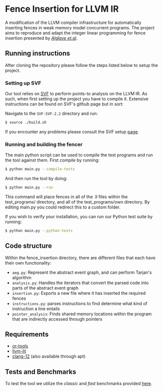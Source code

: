 # Fence Insertion for LLVM IR

A modification of the LLVM compiler infrastructure for automatically inserting fences in weak memory model concurrent programs.
The project aims to reproduce and adapt the integer linear programming for fence insertion presented by *[Alglave et.al](https://arxiv.org/abs/1312.1411)*. 

## Running instructions
After cloning the repository please follow the steps listed below to setup the project.

### Setting up SVF
Our tool relies on [SVF](https://github.com/SVF-tools/SVF) to perform points-to analysis on the LLVM IR. As such, when 
first setting up the project you have to compile it. Extensive instructions can be found on SVF's github page but in sort: 

Navigate to the `SVF-SVF-2.2` directory and run: 
```bash
$ source ./build.sh
```

If you encounter any problems please consult the SVF setup [page](https://github.com/svf-tools/SVF/wiki/Setup-Guide#getting-started).

### Running and building the fencer
The main python script can be used to compile the test programs and run the tool against them. First compile by running:
```bash
$ python main.py --compile-tests
```
And then run the tool by doing:
```bash
$ python main.py --run
```

This command will place fences in all of the .ll files within the test_programs/ directory, and all of the test_programs/own directory. By editing main.py you could redirect this to a custom folder. 

If you wish to verify your installation, you can run our Python test suite by running:
```bash
$ python main.py --python-tests
```

## Code structure
Within the fence_insertion directory, there are different files that each have their own functionality:
- `aeg.py`: Represent the abstract event graph, and can perform Tarjan's algorithm 
- `analysis.py`: Handles the iterators that convert the parsed code into parts of the abstract event graph
- `insertion.py`: Exports a new file where it has inserted the required fences
- `instructions.py`: parses instructions to find determine what kind of instruction a line entails 
- `pointer_analysis`: Finds shared memory locations within the program that are indirectly accessed through pointers

## Requirements 
- [or-tools](https://github.com/google/or-tools/blob/stable/ortools/linear_solver/samples/linear_programming_example.py)
- [llvm-lit](https://llvmlite.readthedocs.io/en/latest/index.html)
- [clang-12](https://releases.llvm.org/download.html) (also available through apt)

## Tests and Benchmarks 
To test the tool we utilize the *classic* and *fast* benchmarks provided [here](http://www.cprover.org/wmm/musketeer/).
